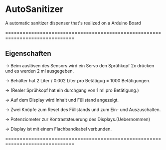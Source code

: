 # AutoSanitizer
A automatic sanitizer dispenser that's realized on a Arduino Board

==============================================================================

##				Eigenschaften

 ->	Beim auslösen des Sensors wird ein Servo den Sprühkopf 2x drücken
	und es werden 2 ml ausgegeben.

 ->	Behälter hat 2 Liter / 0.002 Liter pro Betätigug = 1000 Betätigungen.

 ->	(Realer Sprühkopf hat ein durchgang von 1 ml pro Betätigung.)
 
 ->	Auf dem Display wird Inhalt und Füllstand angezeigt.

 ->	Zwei Knöpfe zum Reset des Füllstands und zum Ein- und Auszuschalten.
 
 ->	Potenziometer zur Kontraststeuerung des Displays.(Uebernommen)

 ->	Display ist mit einem Flachbandkabel verbunden.
 
==============================================================================
